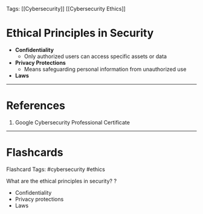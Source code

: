 Tags: [[Cybersecurity]] [[Cybersecurity Ethics]]
# Ethical Principles in Security

- **Confidentiality**
	- Only authorized users can access specific assets or data
- **Privacy Protections**
	- Means safeguarding personal information from unauthorized use
- **Laws**

---
# References

1. Google Cybersecurity Professional Certificate

---
# Flashcards

Flashcard Tags: #cybersecurity #ethics 

What are the ethical principles in security?
?
- Confidentiality
- Privacy protections
- Laws
<!--SR:!2024-05-05,1,190-->